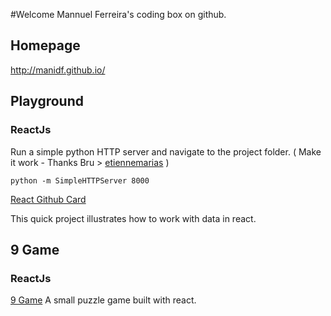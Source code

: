 #Welcome Mannuel Ferreira's coding box on github.

## Homepage
http://manidf.github.io/

## Playground
### ReactJs

Run a simple python HTTP server and navigate to the project folder.  ( Make it work - Thanks Bru > [etiennemarias](https://github.com/etiennemarias) )

```
python -m SimpleHTTPServer 8000
```

[React Github Card](http://manidf.github.io/react-github-card/)

This quick project illustrates how to work with data in react.

## 9 Game
### ReactJs
[9 Game](http://manidf.github.io/react-github-card/)
A small puzzle game built with react.
